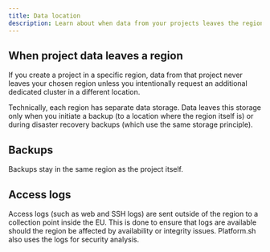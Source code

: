 ```yaml
---
title: Data location
description: Learn about when data from your projects leaves the region where it's stored.
---
```


## When project data leaves a region

If you create a project in a specific region, data from that project never leaves your chosen region
unless you intentionally request an additional dedicated cluster in a different location.

Technically, each region has separate data storage.
Data leaves this storage only when you initiate a backup (to a location where the region itself is)
or during disaster recovery backups (which use the same storage principle).

## Backups

Backups stay in the same region as the project itself. 

## Access logs

Access logs (such as web and SSH logs) are sent outside of the region to a collection point inside the EU.
This is done to ensure that logs are available should the region be affected by availability or integrity issues.
Platform.sh also uses the logs for security analysis.
